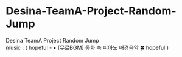 # Desina-TeamA-Project-Random-Jump
Desina  TeamA Project Random Jump<BR>
music : ( hopeful - • [무료BGM] 동화 속 피아노 배경음악 🍀 hopeful  )
